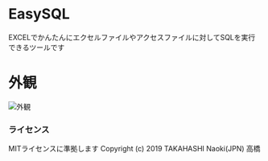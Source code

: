 # EasySQL
EXCELでかんたんにエクセルファイルやアクセスファイルに対してSQLを実行できるツールです

# 外観
![外観](https://user-images.githubusercontent.com/50874513/69812391-6710ae80-1233-11ea-8379-5251d57de4f5.png)


### ライセンス
MITライセンスに準拠します
Copyright (c) 2019 TAKAHASHI Naoki(JPN) 高橋
